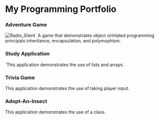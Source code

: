 # My Programming Portfolio

### Adventure Game
![Radio_Silent](https://user-images.githubusercontent.com/71109231/99618096-55955900-29e6-11eb-998e-130913341bee.PNG)
`A game that demonstrates object orintated programming principals inheritance, encapsulation, and polymophism.

### Study Application

`This application demonstrates the use of lists and arrays.

### Trivia Game

This application demonstrates the use of taking player input.

### Adopt-An-Insect

This application demonstrates the use of a class.
